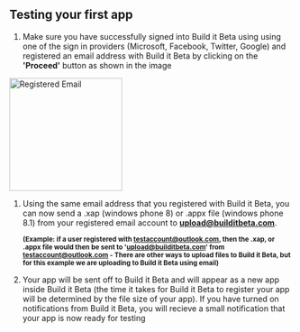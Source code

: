 <h2>	Testing your first app</h2>


1. Make sure you have successfully signed into Build it Beta using using one of the sign in providers (Microsoft, Facebook, Twitter, Google) and registered an email address with Build it Beta by clicking on the **'Proceed'** button as shown in the image <p><p>
<img src="..\Images\RegisterEmail.png" alt="Registered Email" height="200" width="200">
<p><p>

1. Using the same email address that you registered with Build it Beta, you can now send a .xap (windows phone 8) or .appx file (windows phone 8.1) from your registered email account to <b>upload@builditbeta.com</b>. <p><small><b>(Example: if a user registered with testaccount@outlook.com, then the .xap, or .appx file would then be sent to 'upload@builditbeta.com' from testaccount@outlook.com - There are other ways to upload files to Build it Beta, but for this example we are uploading to Build it Beta using email)</b></small></p>
1. Your app will be sent off to Build it Beta and will appear as a new app inside Build it Beta (the time it takes for Build it Beta to register your app will be determined by the file size of your app). If you have turned on notifications from Build it Beta, you will recieve a small notification that your app is now ready for testing
